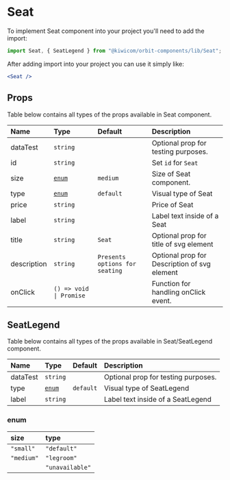 # Seat

To implement Seat component into your project you'll need to add the import:

```jsx
import Seat, { SeatLegend } from "@kiwicom/orbit-components/lib/Seat";
```

After adding import into your project you can use it simply like:

```jsx
<Seat />
```

## Props

Table below contains all types of the props available in Seat component.

| Name        | Type                    | Default                        | Description                                  |
| :---------- | :---------------------- | :----------------------------- | :------------------------------------------- |
| dataTest    | `string`                |                                | Optional prop for testing purposes.          |
| id          | `string`                |                                | Set `id` for `Seat`                          |
| size        | [`enum`](#modal-enum)   | `medium`                       | Size of Seat component.                      |
| type        | [`enum`](#modal-enum)   | `default`                      | Visual type of Seat                          |
| price       | `string`                |                                | Price of Seat                                |
| label       | `string`                |                                | Label text inside of a Seat                  |
| title       | `string`                | `Seat`                         | Optional prop for title of svg element       |
| description | `string`                | `Presents options for seating` | Optional prop for Description of svg element |
| onClick     | `() => void \| Promise` |                                | Function for handling onClick event.         |

## SeatLegend

Table below contains all types of the props available in Seat/SeatLegend component.

| Name     | Type                  | Default   | Description                         |
| :------- | :-------------------- | :-------- | :---------------------------------- |
| dataTest | `string`              |           | Optional prop for testing purposes. |
| type     | [`enum`](#modal-enum) | `default` | Visual type of SeatLegend           |
| label    | `string`              |           | Label text inside of a SeatLegend   |

### enum

| size       | type            |
| :--------- | :-------------- |
| `"small"`  | `"default"`     |
| `"medium"` | `"legroom"`     |
|            | `"unavailable"` |
